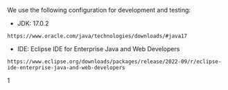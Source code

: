 We use the following configuration for development and testing:   
- JDK: 17.0.2  
```     
https://www.oracle.com/java/technologies/downloads/#java17   
```
- IDE: Eclipse IDE for Enterprise Java and Web Developers
```   
https://www.eclipse.org/downloads/packages/release/2022-09/r/eclipse-ide-enterprise-java-and-web-developers     
```

1
